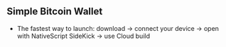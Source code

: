 ## Simple Bitcoin Wallet
* The fastest way to launch: download -> connect your device -> open with NativeScript SideKick -> use Cloud build

